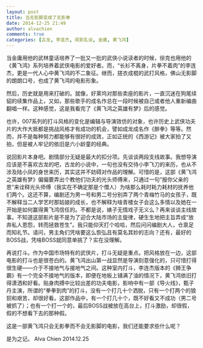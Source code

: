 ```yaml
---
layout: post
title: 当无影脚变成了无影拳
date: 2014-12-25 21:49
author: alvachien
comments: true
categories: [古龙, 李连杰, 观影乱谈, 金庸, 黄飞鸿]
---
```

当金庸用他的武林童话培养了一批又一批的武侠小说读者的时候，徐克也用他的《黄飞鸿》系列培养着武侠电影的爱好者。而，“长衫不离身，片拳不着肉”的李连杰，更是一代人心中黄飞鸿的不二象征。继而，搓衣成棍的武打风格，佛山无影脚的朗朗口号，也成了黄飞鸿的电影形象。

然后，历史就是用来打破的。就像，好莱坞对那些卖座的影片，一直沉迷在狗尾续貂的续集作品上，又如，那些歌手的成名作总在一段时候被自己或者他人重新编曲翻唱一样。这种感觉，这是我看完了《黄飞鸿之英雄有梦》后的感觉。

也许，007系列的打斗风格的变化是编辑与导演效仿的对象，也许历史上武侠功夫片的大作大抵都是挑战风格才有成功的机会，譬如成龙成名作《醉拳》等等。然而，并不是每种努力都能够有很好的成效，正如正统的《西游记》被大家拍了又拍，但是被人牢记的依旧是六小龄童的经典。

说回影片本身吧。剧情部分无疑是最大的扣分项。先谈谈两段支线故事。我想导演应该是不喜欢古龙的吧，古龙的小说中，一句也没有交待小李飞刀的来历，也从不涉及陆小凤的身世来历，其实这并不妨碍对作品的理解。可惜的是，这部《黄飞鸿之英雄有梦》偏偏要弄出个教他们功夫的光头师傅来，只通过一句“报你父亲的恩”来诠释光头师傅（我实在不确定那是个僧人）为啥那么耗时耗力耗材的抚养他们两个。这还不算，编剧还为男一号和男二号分别弄了两个青梅竹马的女孩子，既不解释当二人学艺时那姑娘的成长，也不解释为啥青楼女子会这么多情以及她在一开始是如何赢得黄飞鸿信任的。不都是说，婊子无情戏子无义么？再来谈谈主线故事。不知道这部影片是不是为了迎合大陆市场的主旋律，硬生生地把主旨弄成“放弃私人恩怨，转而拯救苍生”。我只能仰天打个哈哈，然后问问编剧大人，仓禀足而知礼节。请问，男主角们凭啥要这么恢弘且有莫名其妙的志向？还有，最好的BOSS战，凭啥BOSS就同意单挑了？实在没理解。

再说打斗。作为中国市场特有的武侠片，打斗无疑是重点。把风格放在一边，这部电影的打斗也是很苍白的。黄飞鸿出山第一战显然是导演刻意强化的，只可惜打得很生硬——介于不接地气与接地气之间。这种室内打斗，李连杰版本的《狮王争霸》有一个完全不接地气的版本，即便在地板上铺满了油的情况下，黄飞鸿依旧打得潇洒和好看。贴身肉搏中比较出差的功夫电影，影响中有一部《导火线》，甄子丹主演，所谓的“拳拳到肉”的打斗，没有一个打几十个洒脱，只有一个打两个的狼狈和艰苦，却很好看。这部作品中，有一个打几十个，既不好看又不成功（男二号被抓了）；也有一个打一个的，最后BOSS战被放在高台上，打斗激励，却很假，假的不想看下去的那种假。

这是一部黄飞鸿只会无影拳而不会无影脚的电影，我们还能要求些什么呢？

是为之记。
Alva Chien
2014.12.25
